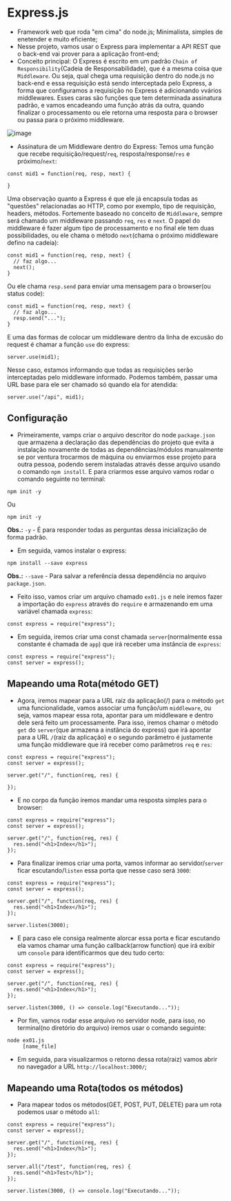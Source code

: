 # Express.js

- Framework web que roda "em cima" do node.js; Minimalista, simples de enetender e muito eficiente;
- Nesse projeto, vamos usar o Express para implementar a API REST que o back-end vai prover para a aplicação front-end;
- Conceito principal: 
O Express é escrito em um padrão `Chain of Responsibility`(Cadeia de Responsabilidade), que é a mesma coisa que `Middleware`. Ou seja, qual chega uma requisição dentro do node.js no back-end e essa requisição está sendo interceptada pelo Express, a forma que configuramos a requisição no Express é adicionando vvários middlewares. Esses caras são funções que tem determinada assinatura padrão, e vamos encadeando uma função atrás da outra, quando finalizar o processamento ou ele retorna uma resposta para o browser ou passa para o próximo middleware.

![image](https://user-images.githubusercontent.com/86172286/187313568-f6ea1ce1-ed1f-4250-b9fd-658a8a8b0501.png)

- Assinatura de um Middleware dentro do Express:
Temos uma função que recebe requisição/request/`req`, resposta/response/`res` e próximo/`next`:

``` JS
const mid1 = function(req, resp, next) {

}
```

Uma observação quanto a Express é que ele já encapsula todas as "questões" relacionadas ao HTTP, como por exemplo, tipo de requisição, headers, métodos. Fortemente baseado no conceito de `Middleware`, sempre será chamado um middleware passando `req`, `res` e `next`. O papel do middleware é fazer algum tipo de processamento e no final ele tem duas possibilidades, ou ele chama o método `next`(chama o próximo middleware defino na cadeia):

``` JS
const mid1 = function(req, resp, next) {
  // faz algo...
  next();
}
```

Ou ele chama `resp.send` para enviar uma mensagem para o browser(ou status code):

``` JS
const mid1 = function(req, resp, next) {
  // faz algo...
  resp.send("...");
}
```

E uma das formas de colocar um middleware dentro da linha de excusão do request é chamar a função `use` do express:

``` JS
server.use(mid1);
```

Nesse caso, estamos informando que todas as requisições serão interceptadas pelo middleware informado.
Podemos também, passar uma URL base para ele ser chamado só quando ela for atendida:

``` JS
server.use("/api", mid1);
```

## Configuração 

- Primeiramente, vamps criar o arquivo descritor do node `package.json` que armazena a declaração das dependências do projeto que evita a instalação novamente de todas as dependências/módulos manualmente se por ventura trocarmos de máquina ou enviarmos esse projeto para outra pessoa, podendo serem instaladas através desse arquivo usando o comando `npm install`. 
E para criarmos esse arquivo vamos rodar o comando seguinte no terminal:

```
npm init -y
```

Ou

```
npm init -y
```

**Obs.:** `-y` - É para responder todas as perguntas dessa inicialização de forma padrão.

- Em seguida, vamos instalar o express:

```
npm install --save express
```

**Obs.:** `--save` - Para salvar a referência dessa dependência no arquivo `package.json`.

- Feito isso, vamos criar um arquivo chamado `ex01.js` e nele iremos fazer a importação do `express` através do `require` e armazenando em uma variável chamada `express`:

``` JS
const express = require("express");
```

- Em seguida, iremos criar uma const chamada `server`(normalmente essa constante é chamada de `app`) que irá receber uma instância de `express`:

``` JS
const express = require("express");
const server = express();
```

## Mapeando uma Rota(método GET)

- Agora, iremos mapear para a URL raiz da aplicação(/) para o método `get` uma funcionalidade, vamos associar uma função/um `middleware`, ou seja, vamos mapear essa rota, apontar para um middleware e dentro dele será feito um processamente.
Para isso, iremos chamar o método `get` do `server`(que armazena a instância do express) que irá apontar para a URL `/`(raiz da aplicação) e o segundo parâmetro é justamente uma função middleware que irá receber como parâmetros `req` e `res`:

``` JS
const express = require("express");
const server = express();

server.get("/", function(req, res) {

});
```

- E no corpo da função iremos mandar uma resposta simples para o browser:

``` JS
const express = require("express");
const server = express();

server.get("/", function(req, res) {
  res.send("<h1>Index</h1>");
});
```

- Para finalizar iremos criar uma porta, vamos informar ao servidor/`server` ficar escutando/`listen` essa porta que nesse caso será `3000`:

``` JS
const express = require("express");
const server = express();

server.get("/", function(req, res) {
  res.send("<h1>Index</h1>");
});

server.listen(3000);
```

- E para caso ele consiga realmente alorcar essa porta e ficar escutando ela vamos chamar uma função callback(arrow function) que irá exibir um `console` para identificarmos que deu tudo certo:

``` JS
const express = require("express");
const server = express();

server.get("/", function(req, res) {
  res.send("<h1>Index</h1>");
});

server.listen(3000, () => console.log("Executando..."));
```

- Por fim, vamos rodar esse arquivo no servidor node, para isso, no terminal(no diretório do arquivo) iremos usar o comando seguinte:

``` JS
node ex01.js
     [name_file]
```

- Em seguida, para visualizarmos o retorno dessa rota(raiz) vamos abrir no navegador a URL `http://localhost:3000/`;

## Mapeando uma Rota(todos os métodos)

- Para mapear todos os métodos(GET, POST, PUT, DELETE) para um rota podemos usar o método `all`:

``` JS
const express = require("express");
const server = express();

server.get("/", function(req, res) {
  res.send("<h1>Index</h1>");
});

server.all("/test", function(req, res) {
  res.send("<h1>Test</h1>");
});

server.listen(3000, () => console.log("Executando..."));
```
